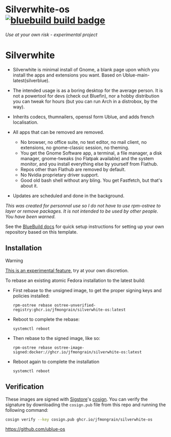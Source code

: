 # Silverwhite-os &nbsp; [![bluebuild build badge](https://github.com/jfmongrain/silverwhite-os/actions/workflows/build.yml/badge.svg)](https://github.com/jfmongrain/silverwhite-os/actions/workflows/build.yml)

*Use at your own risk - experimental project*

Silverwhite 
===============
- Silverwhite is minimal install of Gnome, a blank page upon which you install the apps and extensions you want.  Based on Ublue-main-latest(silverblue).
- The intended usage is as a boring desktop for the average person.  It is not a powertool for devs (check out Bluefin), nor a hobby distribution you can tweak for hours (but you can run Arch in a distrobox, by the way).
- Inherits codecs, thumnailers, openssl form Ublue, and adds french localisation.
- All apps that can be removed are removed.
  - No browser, no office suite, no text editor, no mail client, no extensions, no gnome-classic session, no theming.
  - You get the Gnome Software app, a terminal, a file manager, a disk manager, gnome-tweaks (no Flatpak available) and the system monitor, and you install everything else by yourself from Flathub.
  - Repos other than Flathub are removed by default.
  - No Nvidia proprietary driver support.
  - Good old bash shell without any bling.  You get Fastfetch, but that's about it.

- Updates are scheduled and done in the background.

*This was created for personnal use so I do not have to use rpm-ostree to layer or remove packages.  It is not intended to be used by other people.  You have been warned.*

See the [BlueBuild docs](https://blue-build.org/how-to/setup/) for quick setup instructions for setting up your own repository based on this template.

## Installation

> [!WARNING]  
> [This is an experimental feature](https://www.fedoraproject.org/wiki/Changes/OstreeNativeContainerStable), try at your own discretion.

To rebase an existing atomic Fedora installation to the latest build:

- First rebase to the unsigned image, to get the proper signing keys and policies installed:
  ```
  rpm-ostree rebase ostree-unverified-registry:ghcr.io/jfmongrain/silverwhite-os:latest
  ```
- Reboot to complete the rebase:
  ```
  systemctl reboot
  ```
- Then rebase to the signed image, like so:
  ```
  rpm-ostree rebase ostree-image-signed:docker://ghcr.io/jfmongrain/silverwhite-os:latest
  ```
- Reboot again to complete the installation
  ```
  systemctl reboot
  ```

## Verification

These images are signed with [Sigstore](https://www.sigstore.dev/)'s [cosign](https://github.com/sigstore/cosign). You can verify the signature by downloading the `cosign.pub` file from this repo and running the following command:

```bash
cosign verify --key cosign.pub ghcr.io/jfmongrain/silverwhite-os
```

https://github.com/ublue-os
